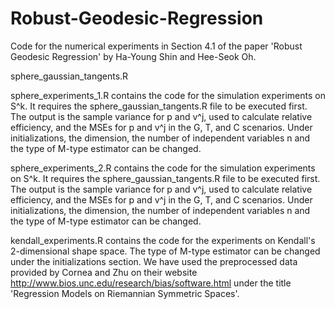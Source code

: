 # Robust-Geodesic-Regression

Code for the numerical experiments in Section 4.1 of the paper 'Robust Geodesic Regression' by Ha-Young Shin and Hee-Seok Oh.

sphere_gaussian_tangents.R

sphere_experiments_1.R contains the code for the simulation experiments on S^k. It requires the sphere_gaussian_tangents.R file to be executed first. The output is the sample variance for p and v^j, used to calculate relative efficiency, and the MSEs for p and v^j in the G, T, and C scenarios. Under initializations, the dimension, the number of independent variables n and the type of M-type estimator can be changed.

sphere_experiments_2.R contains the code for the simulation experiments on S^k. It requires the sphere_gaussian_tangents.R file to be executed first. The output is the sample variance for p and v^j, used to calculate relative efficiency, and the MSEs for p and v^j in the G, T, and C scenarios. Under initializations, the dimension, the number of independent variables n and the type of M-type estimator can be changed.

kendall_experiments.R contains the code for the experiments on Kendall's 2-dimensional shape space. The type of M-type estimator can be changed under the initializations section. We have used the preprocessed data provided by Cornea and Zhu on their website http://www.bios.unc.edu/research/bias/software.html under the title 'Regression Models on Riemannian Symmetric Spaces'.
